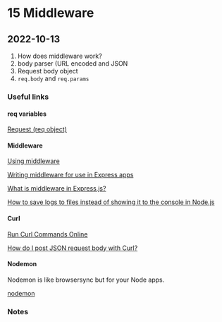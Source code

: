 # 15 Middleware

## 2022-10-13

1. How does middleware work?
2. body parser (URL encoded and JSON
3. Request body object
4. `req.body` and `req.params`

### Useful links

#### req variables

[Request (req object)](http://expressjs.com/en/4x/api.html#req)

#### Middleware

[Using middleware](https://expressjs.com/en/guide/using-middleware.html)

[Writing middleware for use in Express apps](https://expressjs.com/en/guide/writing-middleware.html)

[What is middleware in Express.js?](https://www.geeksforgeeks.org/what-is-middleware-in-express-js/)

[How to save logs to files instead of showing it to the console in Node.js](https://melvingeorge.me/blog/save-logs-to-files-nodejs)

#### Curl

[Run Curl Commands Online](https://reqbin.com/curl)

[How do I post JSON request body with Curl?](https://reqbin.com/req/c-d2nzjn3z/curl-post-body)

#### Nodemon

Nodemon is like browsersync but for your Node apps.

[nodemon](https://github.com/remy/nodemon#nodemon)

### Notes
